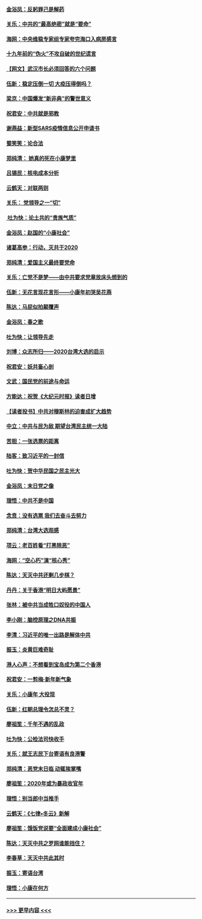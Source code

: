 #### [金浴凤：反躬罪己是解药](../pages/nsc993/n11820280.md?t=01252122) 
#### [关乐：中共的“最高绝密”就是“要命”](../pages/nsc993/n11816946.md?t=01252122) 
#### [海网：中央维稳专家组专家夸完海口入病房感言](../pages/nsc993/n11815138.md?t=01252122) 
#### [十九年前的“伪火”不攻自破的世纪谎言](../pages/nsc993/n11813238.md?t=01252122) 
#### [【网文】武汉市长必须回答的六个问题](../pages/nsc993/n11813848.md?t=01252122) 
#### [伍新：稳定压倒一切 大疫压得倒吗？](../pages/nsc993/n11812634.md?t=01252122) 
#### [梁京：中国爆发“新非典”的警世意义](../pages/nsc993/n11812554.md?t=01252122) 
#### [祝君安：中共就是邪教](../pages/nsc993/n11812431.md?t=01252122) 
#### [谢燕益：新型SARS疫情信息公开申请书](../pages/nsc993/n11808840.md?t=01252122) 
#### [蜀笑笑：论合法](../pages/nsc993/n11808064.md?t=01252122) 
#### [郑纯清： 她真的死在小康梦里](../pages/nsc993/n11806623.md?t=01252122) 
#### [吕锡民：核电成本分析](../pages/nsc993/n11806284.md?t=01252122) 
#### [云鹤天：对联两则](../pages/nsc993/n11805957.md?t=01252122) 
#### [关乐： 党领导之一“切”](../pages/nsc993/n11804505.md?t=01252122) 
#### [ 吐为快：论土共的“贵族气质”](../pages/nsc993/n11804490.md?t=01252122) 
#### [金浴凤：赵国的“小康社会”](../pages/nsc993/n11804452.md?t=01252122) 
#### [诸葛高参：行动，灭共于2020](../pages/nsc993/n11804120.md?t=01252122) 
#### [郑纯清：爱国主义最终要党命](../pages/nsc993/n11802197.md?t=01252122) 
#### [关乐：亡党不是梦——由中共要求党章放床头想到的](../pages/nsc993/n11802156.md?t=01252122) 
#### [伍新：无花言现花言形——小康年初哭吴花燕](../pages/nsc993/n11800044.md?t=01252122) 
#### [陈达：马屁似拍颠覆声](../pages/nsc993/n11800010.md?t=01252122) 
#### [金浴凤：春之歌](../pages/nsc993/n11797687.md?t=01252122) 
#### [吐为快：让领导先走](../pages/nsc993/n11797512.md?t=01252122) 
#### [刘博：众志所归——2020台湾大选的启示](../pages/nsc993/n11796878.md?t=01252122) 
#### [祝君安：妖共畜心剖](../pages/nsc993/n11794273.md?t=01252122) 
#### [文武：国民党的前途与命运](../pages/nsc993/n11794198.md?t=01252122) 
#### [方能达：祝贺《大纪元时报》读者日增](../pages/nsc993/n11793807.md?t=01252122) 
#### [【读者投书】中共对穆斯林的迫害成扩大趋势](../pages/nsc993/n11791371.md?t=01252122) 
#### [中立：中共与民为敌 期望台湾民主统一大陆](../pages/nsc993/n11790392.md?t=01252122) 
#### [苦胆：一张选票的距离](../pages/nsc993/n11788914.md?t=01252122) 
#### [陆客：致习近平的一封信](../pages/nsc993/n11788867.md?t=01252122) 
#### [吐为快：贺中华民国之民主光大](../pages/nsc993/n11788618.md?t=01252122) 
#### [金浴凤：末日党之像](../pages/nsc993/n11787475.md?t=01252122) 
#### [理悟：中共不是中国](../pages/nsc993/n11787463.md?t=01252122) 
#### [念贲：没有选票  我们去奋斗去努力](../pages/nsc993/n11787398.md?t=01252122) 
#### [郑纯清：台湾大选观感](../pages/nsc993/n11786210.md?t=01252122) 
#### [项云：老百姓看“打黑除恶”](../pages/nsc993/n11785398.md?t=01252122) 
#### [海网：“空心朽”演“核心秀”](../pages/nsc993/n11783874.md?t=01252122) 
#### [陈达：天灭中共还剩几步棋？](../pages/nsc993/n11783719.md?t=01252122) 
#### [丹丹：关于香港“明日大屿愿景”](../pages/nsc993/n11783273.md?t=01252122) 
#### [张林：被中共当成牲口奴役的中国人](../pages/nsc993/n11782397.md?t=01252122) 
#### [李小刚：脑控原理之DNA共振](../pages/nsc993/n11780962.md?t=01252122) 
#### [李清：习近平的唯一出路是解体中共](../pages/nsc993/n11780866.md?t=01252122) 
#### [振玉：炎黄巨难奇耻](../pages/nsc993/n11779632.md?t=01252122) 
#### [港人心声：不想看到宝岛成为第二个香港](../pages/nsc993/n11778817.md?t=01252122) 
#### [祝君安：一剪梅‧新年新气象](../pages/nsc993/n11776340.md?t=01252122) 
#### [关乐：小康年 大役现](../pages/nsc993/n11774213.md?t=01252122) 
#### [伍新：红朝总理令怎总不灵？](../pages/nsc993/n11770813.md?t=01252122) 
#### [廖祖笙：千年不遇的乱政](../pages/nsc993/n11770373.md?t=01252122) 
#### [吐为快：公检法司快收手](../pages/nsc993/n11770359.md?t=01252122) 
#### [关乐：就王志民下台寄语有良港警](../pages/nsc993/n11769903.md?t=01252122) 
#### [郑纯清：恶党末日临 动辄挨掌嘴](../pages/nsc993/n11769356.md?t=01252122) 
#### [廖祖笙：2020年或为暴政收官年](../pages/nsc993/n11768216.md?t=01252122) 
#### [理悟：别当郎中当推手](../pages/nsc993/n11768243.md?t=01252122) 
#### [云鹤天：《七律▪冬云》新解](../pages/nsc993/n11768204.md?t=01252122) 
#### [廖祖笙：饿饭党说要“全面建成小康社会”](../pages/nsc993/n11767482.md?t=01252122) 
#### [陈达：天灭中共之罗网谁能挡住？](../pages/nsc993/n11767465.md?t=01252122) 
#### [李春草：天灭中共此其时](../pages/nsc993/n11767452.md?t=01252122) 
#### [振玉：寄语台湾](../pages/nsc993/n11767432.md?t=01252122) 
#### [理悟：小康在何方](../pages/nsc993/n11767394.md?t=01252122) 

----
#### [ >>> 更早内容 <<< ](../indexes/nsc993-earlier.md)
